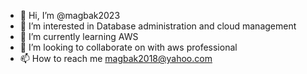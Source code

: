 - 👋 Hi, I’m @magbak2023
- 👀 I’m interested in Database administration and cloud management
- 🌱 I’m currently learning AWS
- 💞️ I’m looking to collaborate on with aws professional
- 📫 How to reach me magbak2018@yahoo.com

<!---
magbak2023/magbak2023 is a ✨ special ✨ repository because its `README.md` (this file) appears on your GitHub profile.
You can click the Preview link to take a look at your changes.
--->
